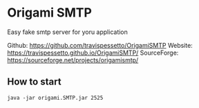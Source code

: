 # Origami SMTP

Easy fake smtp server for yoru application

Github: https://github.com/travispessetto/OrigamiSMTP
Website: https://travispessetto.github.io/OrigamiSMTP/
SourceForge: https://sourceforge.net/projects/origamismtp/

## How to start
```
java -jar origami.SMTP.jar 2525
```
